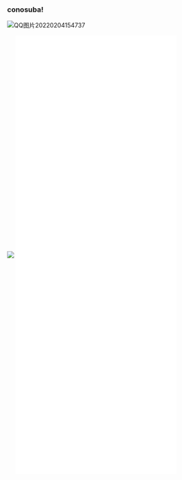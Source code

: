 ### conosuba!

![QQ图片20220204154737](https://user-images.githubusercontent.com/47939948/178638875-3cfbeee9-2b6e-489d-af6f-8a0c155634a8.jpg)


<img align="center" src="https://github-readme-stats.vercel.app/api?username=tu10ng&show_icons=true&icon_color=0366d6&bg_color=ffffff&hide_title=true" />

<img align="center" src="/github-metrics.svg" alt="Metrics">
